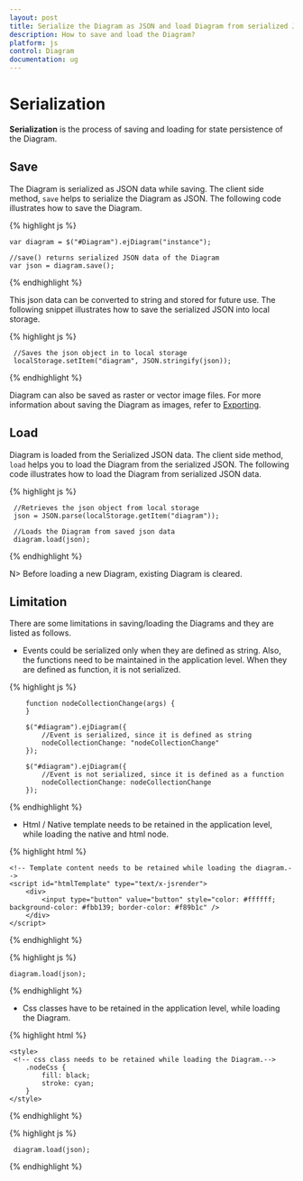 ```yaml
---
layout: post
title: Serialize the Diagram as JSON and load Diagram from serialized JSON
description: How to save and load the Diagram?
platform: js
control: Diagram
documentation: ug
---
```


# Serialization

**Serialization** is the process of saving and loading for state persistence of the Diagram.

## Save 

The Diagram is serialized as JSON data while saving. The client side method, `save` helps to serialize the Diagram as JSON. The following code illustrates how to save the Diagram.

{% highlight js %}

	var diagram = $("#Diagram").ejDiagram("instance");
    	
	//save() returns serialized JSON data of the Diagram	
	var json = diagram.save();

{% endhighlight %}

This json data can be converted to string and stored for future use. The following snippet illustrates how to save the serialized JSON into local storage.

{% highlight js %}
    
     //Saves the json object in to local storage
     localStorage.setItem("diagram", JSON.stringify(json));
   
{% endhighlight %}  

Diagram can also be saved as raster or vector image files. For more information about saving the Diagram as images, refer to [Exporting](/js/Diagram/Exporting).


## Load

Diagram is loaded from the Serialized JSON data. The client side method, `load` helps you to load the Diagram from the serialized JSON. The following code illustrates how to load the Diagram from serialized JSON data. 

{% highlight js %}

     //Retrieves the json object from local storage
     json = JSON.parse(localStorage.getItem("diagram"));

	 //Loads the Diagram from saved json data 	
	 diagram.load(json);

{% endhighlight %}

N> Before loading a new Diagram, existing Diagram is cleared.

## Limitation

There are some limitations in saving/loading the Diagrams and they are listed as follows.

* Events could be serialized only when they are defined as string. Also, the functions need to be maintained in the application level. 
When they are defined as function, it is not serialized.

{% highlight js %}

        function nodeCollectionChange(args) {
        }

        $("#diagram").ejDiagram({
            //Event is serialized, since it is defined as string
            nodeCollectionChange: "nodeCollectionChange"
        });

        $("#diagram").ejDiagram({
            //Event is not serialized, since it is defined as a function
            nodeCollectionChange: nodeCollectionChange
        });
	
{% endhighlight %}
	
* Html / Native template needs to be retained in the application level, while loading the native and html node.

{% highlight html %}
 
    <!-- Template content needs to be retained while loading the diagram.-->
    <script id="htmlTemplate" type="text/x-jsrender">
        <div>
            <input type="button" value="button" style="color: #ffffff; background-color: #fbb139; border-color: #f89b1c" />
        </div>
    </script>
        
{% endhighlight %}
 
{% highlight js %}
 
    diagram.load(json);
 
{% endhighlight %}

* Css classes have to be retained in the application level, while loading the Diagram.
	
{% highlight html %}

    <style>
	 <!-- css class needs to be retained while loading the Diagram.-->
        .nodeCss {
            fill: black;
            stroke: cyan;
        }
    </style>
         
{% endhighlight %}
 
{% highlight js %}
 
     diagram.load(json);
 
{% endhighlight %}